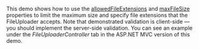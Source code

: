 This demo shows how to&nbsp;use the [allowedFileExtensions](/Documentation/ApiReference/UI_Components/dxFileUploader/Configuration/#allowedFileExtensions) and [maxFileSize](/Documentation/ApiReference/UI_Components/dxFileUploader/Configuration/#maxFileSize) properties to&nbsp;limit the maximum size and specify file extensions that the FileUploader accepts. Note that demonstrated validation is&nbsp;client-side&nbsp;&mdash; you should implement the server-side validation. You can see an&nbsp;example under the *FileUploaderController* tab in&nbsp;the ASP.NET MVC version of&nbsp;this demo.
<!--split-->